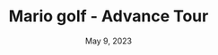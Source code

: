 ---
layout: gba
title: "Mario golf - Advance Tour"
categories:
 - approved
 - gba
 - universal
 - safe
tags:
- mario
date: May 9, 2023
permalink: /games/mario-golf/play/details
publisher: Nintendo
id: mario-golf
---
